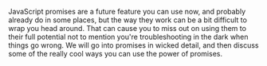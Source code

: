 JavaScript promises are a future feature you can use now, and probably already do in some places, but the way they work can be a bit difficult to wrap you head around. That can cause you to miss out on using them to their full potential not to mention you're troubleshooting in the dark when things go wrong. We will go into promises in wicked detail, and then discuss some of the really cool ways you can use the power of promises.